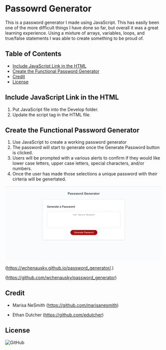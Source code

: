 # Passowrd Generator

This is a password generator I made using JavaScript. This has easily been one of the more difficult things I have done so far, but overall it was a great learning experience. Using a mixture of arrays, variables, loops, and true/false statements I was able to create something to be proud of. 

## Table of Contents
* [Include JavaScript Link in the HTML](Include-JavaScript-Link-in-the-HTML)
* [Create the Functional Password Generator](Create-the-Functional-Password-Generator)
* [Credit](Credit)
* [License](License)

## Include JavaScript Link in the HTML

1. Put JavaScript file into the Develop folder.
2. Update the script tag in the HTML file.

## Create the Functional Password Generator

1. Use JavaScript to create a working password generator
2. The password will start to generate once the Generate Password button is clicked.
3. Users will be prompted with a various alerts to confirm if they would like lower case letters, upper case letters, special characters, and/or numbers.
4. Once the user has made those selections a unique password with their cirteria will be genertated.  

![Password Generator](develop/images/password-generator.png)

(https://wchenausky.github.io/password_generator/.)  

(https://github.com/wchenausky/password_generator)


## Credit

* Marisa NeSmith 
(https://github.com/marisanesmith)

* Ethan Dutcher
(https://github.com/edutcher)

## License

![GitHub](https://img.shields.io/github/license/wchenausky/password_generator)


